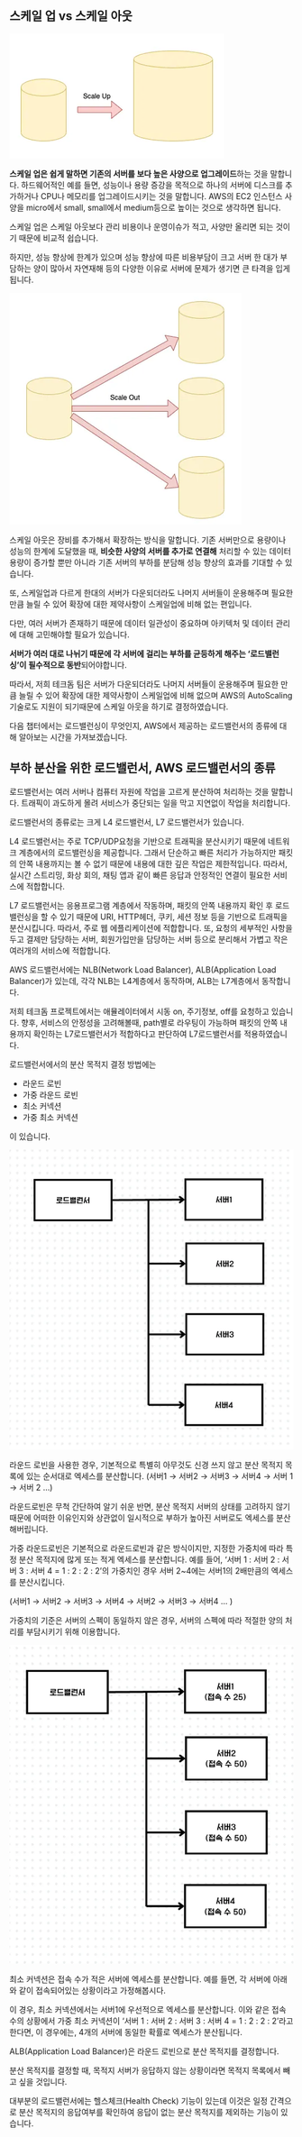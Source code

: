 ## 스케일 업 vs 스케일 아웃

![scaleup.png](확장가능한시스템설계-image/scaleup.png)

**스케일 업은 쉽게 말하면 기존의 서버를 보다 높은 사양으로 업그레이드**하는 것을 말합니다. 하드웨어적인 예를 들면, 성능이나 용량 증강을 목적으로 하나의 서버에 디스크를 추가하거나 CPU나 메모리를 업그레이드시키는 것을 말합니다. AWS의 EC2 인스턴스 사양을 micro에서 small, small에서 medium등으로 높이는 것으로 생각하면 됩니다.

스케일 업은 스케일 아웃보다 관리 비용이나 운영이슈가 적고, 사양만 올리면 되는 것이기 때문에 비교적 쉽습니다.

하지만, 성능 향상에 한계가 있으며 성능 향상에 따른 비용부담이 크고 서버 한 대가 부담하는 양이 많아서 자연재해 등의 다양한 이유로 서버에 문제가 생기면 큰 타격을 입게 됩니다.

![scaleout.png](확장가능한시스템설계-image/scaleout.png)

스케일 아웃은 장비를 추가해서 확장하는 방식을 말합니다. 기존 서버만으로 용량이나 성능의 한계에 도달했을 때, **비슷한 사양의 서버를 추가로 연결해** 처리할 수 있는 데이터 용량이 증가할 뿐만 아니라 기존 서버의 부하를 분담해 성능 향상의 효과를 기대할 수 있습니다.

또, 스케일업과 다르게 한대의 서버가 다운되더라도 나머지 서버들이 운용해주며 필요한 만큼 늘릴 수 있어 확장에 대한 제약사항이 스케일업에 비해 없는 편입니다.

다만, 여러 서버가 존재하기 때문에 데이터 일관성이 중요하며 아키텍처 및 데이터 관리에 대해 고민해야할 필요가 있습니다.

**서버가 여러 대로 나뉘기 때문에 각 서버에 걸리는 부하를 균등하게 해주는 ‘로드밸런싱’이 필수적으로 동반**되어야합니다.

따라서, 저희 테크돔 팀은 서버가 다운되더라도 나머지 서버들이 운용해주며 필요한 만큼 늘릴 수 있어 확장에 대한 제약사항이 스케일업에 비해 없으며 AWS의 AutoScaling 기술로도 지원이 되기때문에 스케일 아웃을 하기로 결정하였습니다.

다음 챕터에서는 로드밸런싱이 무엇인지, AWS에서 제공하는 로드밸런서의 종류에 대해 알아보는 시간을 가져보겠습니다.

## 부하 분산을 위한 로드밸런서, AWS 로드밸런서의 종류

로드밸런서는 여러 서버나 컴퓨터 자원에 작업을 고르게 분산하여 처리하는 것을 말합니다. 트래픽이 과도하게 몰려 서비스가 중단되는 일을 막고 지연없이 작업을 처리합니다.

로드밸런서의 종류로는 크게 L4 로드밸런서, L7 로드밸런서가 있습니다.

L4 로드밸런서는 주로 TCP/UDP요청을 기반으로 트래픽을 분산시키기 때문에 네트워크 계층에서의 로드밸런싱을 제공합니다. 그래서 단순하고 빠른 처리가 가능하지만 패킷의 안쪽 내용까지는 볼 수 없기 때문에 내용에 대한 깊은 작업은 제한적입니다. 따라서, 실시간 스트리밍, 화상 회의, 채팅 앱과 같이 빠른 응답과 안정적인 연결이 필요한 서비스에 적합합니다.

L7 로드밸런서는 응용프로그램 계층에서 작동하며, 패킷의 안쪽 내용까지 확인 후 로드밸런싱을 할 수 있기 때문에 URI, HTTP헤더, 쿠키, 세션 정보 등을 기반으로 트래픽을 분산시킵니다. 따라서, 주로 웹 에플리케이션에 적합합니다. 또, 요청의 세부적인 사항을 두고 결제만 담당하는 서버, 회원가입만을 담당하는 서버 등으로 분리해서 가볍고 작은 여러개의 서비스에 적합합니다.

AWS 로드밸런서에는 NLB(Network Load Balancer), ALB(Application Load Balancer)가 있는데, 각각 NLB는 L4계층에서 동작하며, ALB는 L7계층에서 동작합니다.

저희 테크돔 프로젝트에서는 애뮬레이터에서 시동 on, 주기정보, off를 요청하고 있습니다. 향후, 서비스의 안정성을 고려해볼때, path별로 라우팅이 가능하며 패킷의 안쪽 내용까지 확인하는 L7로드밸런서가 적합하다고 판단하여 L7로드밸런서를 적용하였습니다.

로드밸런서에서의 분산 목적지 결정 방법에는

- 라운드 로빈
- 가중 라운드 로빈
- 최소 커넥션
- 가중 최소 커넥션

이 있습니다.

![확장가능한시스템설계.png](확장가능한시스템설계-image/RR.png)

라운드 로빈을 사용한 경우, 기본적으로 특별히 아무것도 신경 쓰지 않고 분산 목적지 목록에 있는 순서대로 엑세스를 분산합니다. (서버1 → 서버2 → 서버3 → 서버4 → 서버 1 → 서버 2 …)

라운드로빈은 무척 간단하여 알기 쉬운 반면, 분산 목적지 서버의 상태를 고려하지 않기 때문에 어떠한 이유인지와 상관없이 일시적으로 부하가 높아진 서버로도 엑세스를 분산해버립니다.

가중 라운드로빈은 기본적으로 라운드로빈과 같은 방식이지만, 지정한 가중치에 따라 특정 분산 목적지에 많게 또는 적게 엑세스를 분산합니다. 예를 들어, ‘서버 1 : 서버 2 : 서버 3 : 서버 4 = 1 : 2 : 2 : 2’의 가중치인 경우 서버 2~4에는 서버1의 2배만큼의 엑세스를 분산시킵니다.

(서버1 → 서버2 → 서버3 → 서버4 → 서버2 → 서버3 → 서버4 … )

가중치의 기준은 서버의 스펙이 동일하지 않은 경우, 서버의 스펙에 따라 적절한 양의 처리를 부담시키기 위해 이용합니다.

![최소커넥션.png](확장가능한시스템설계-image/min-connection.png)

최소 커넥션은 접속 수가 적은 서버에 엑세스를 분산합니다. 예를 들면, 각 서버에 아래와 같이 접속되어있는 상황이라고 가정해봅시다.

이 경우, 최소 커넥션에서는 서버1에 우선적으로 엑세스를 분산합니다. 이와 같은 접속 수의 상황에서 가중 최소 커넥션이 ‘서버 1 : 서버 2 : 서버 3 : 서버 4 = 1 : 2 : 2 : 2’라고 한다면, 이 경우에는, 4개의 서버에 동일한 확률로 엑세스가 분산됩니다.

ALB(Application Load Balancer)은 라운드 로빈으로 분산 목적지를 결정합니다.

분산 목적지를 결정할 때, 목적지 서버가 응답하지 않는 상황이라면 목적지 목록에서 빼고 싶을 것입니다.

대부분의 로드밸런서에는 헬스체크(Health Check) 기능이 있는데 이것은 일정 간격으로 분산 목적지의 응답여부를 확인하여 응답이 없는 분산 목적지를 제외하는 기능이 있습니다.
